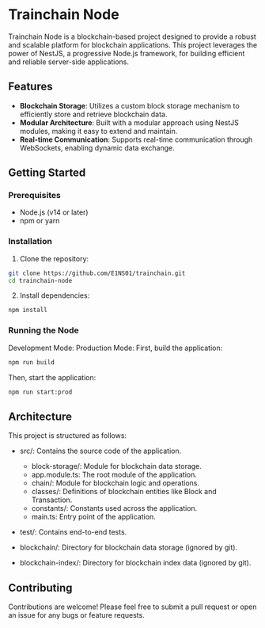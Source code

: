 # Trainchain Node

Trainchain Node is a blockchain-based project designed to provide a robust and scalable platform for blockchain applications. This project leverages the power of NestJS, a progressive Node.js framework, for building efficient and reliable server-side applications.

## Features

- **Blockchain Storage**: Utilizes a custom block storage mechanism to efficiently store and retrieve blockchain data.
- **Modular Architecture**: Built with a modular approach using NestJS modules, making it easy to extend and maintain.
- **Real-time Communication**: Supports real-time communication through WebSockets, enabling dynamic data exchange.

## Getting Started

### Prerequisites

- Node.js (v14 or later)
- npm or yarn

### Installation

1. Clone the repository:

```sh
git clone https://github.com/E1NS01/trainchain.git
cd trainchain-node
```

2. Install dependencies:

```sh
npm install
```

### Running the Node

Development Mode:
Production Mode:
First, build the application:

```sh
npm run build
```

Then, start the application:

```sh
npm run start:prod
```

## Architecture

This project is structured as follows:

- src/: Contains the source code of the application.

  - block-storage/: Module for blockchain data storage.
  - app.module.ts: The root module of the application.
  - chain/: Module for blockchain logic and operations.
  - classes/: Definitions of blockchain entities like Block and Transaction.
  - constants/: Constants used across the application.
  - main.ts: Entry point of the application.

- test/: Contains end-to-end tests.
- blockchain/: Directory for blockchain data storage (ignored by git).
- blockchain-index/: Directory for blockchain index data (ignored by git).

## Contributing

Contributions are welcome! Please feel free to submit a pull request or open an issue for any bugs or feature requests.
